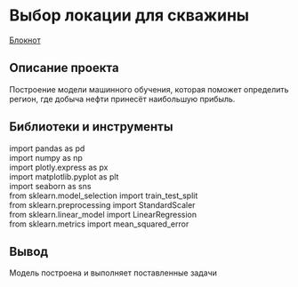 # Выбор локации для скважины

[Блокнот](https://github.com/qqaazz112211/yandex-practicum-Data-Science-bootcamp/blob/main/machine_learning_in_business/machine_learning_in_business.ipynb)

## Описание проекта

Построение модели машинного обучения, которая поможет определить регион, где добыча нефти принесёт наибольшую прибыль.

## Библиотеки и инструменты

import pandas as pd  
import numpy as np  
import plotly.express as px  
import matplotlib.pyplot as plt  
import seaborn as sns  
from sklearn.model_selection import train_test_split  
from sklearn.preprocessing import StandardScaler  
from sklearn.linear_model import LinearRegression  
from sklearn.metrics import mean_squared_error  

## Вывод

Модель построена и выполняет поставленные задачи
